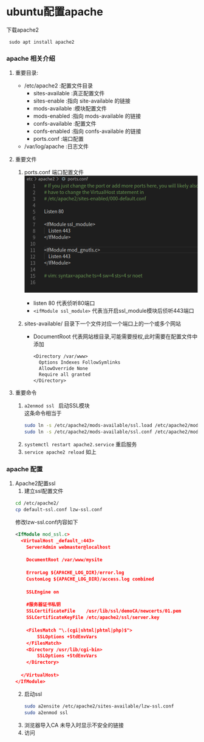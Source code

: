 # ubuntu配置apache

下载apache2
  ```shell
   sudo apt install apache2
  ```

### apache 相关介绍
1. 重要目录:  
    - /etc/apache2 :配置文件目录
      - sites-available :真正配置文件
      - sites-enable :指向 site-available 的链接
      - mods-available :模块配置文件
      - mods-enabled :指向 mods-available 的链接
      - confs-available :配置文件
      - confs-enabled :指向 confs-available 的链接
      - ports.conf :端口配置
    - /var/log/apache :日志文件

2. 重要文件
   1. ports.conf 端口配置文件  
      ![avator](../images/2019-11-29&#32;21-50-32屏幕截图.png)  
      - listen 80 代表侦听80端口  
      - `<ifModule ssl_module>` 代表当开启ssl_module模块后侦听443端口
   2. sites-available/ 目录下一个文件对应一个端口上的一个或多个网站

      - DocumentRoot 代表网站根目录,可能需要授权,此时需要在配置文件中添加
        ```
        <Directory /var/www>
          Options Indexes FollowSymlinks
          AllowOverride None
          Require all granted
        </Directory>
        ```

3. 重要命令
   1.  `a2enmod ssl ` 启动SSL模块  
      这条命令相当于
        ```bash
        sudo ln -s /etc/apache2/mods-available/ssl.load /etc/apache2/mods-enabled
        sudo ln -s /etc/apache2/mods-available/ssl.conf /etc/apache2/mods-enabled
        ```
   2. `systemctl restart apache2.service` 重启服务
   3. `service apache2 reload` 如上

### apache 配置
1. Apache2配置ssl
   1.  建立ssl配置文件
      ```bash
      cd /etc/apache2/
      cp default-ssl.conf lzw-ssl.conf
      ```
      修改lzw-ssl.conf内容如下
      ```xml
      <IfModule mod_ssl.c>
        <VirtualHost _default_:443>
          ServerAdmin webmaster@localhost

          DocumentRoot /var/www/mysite

          ErrorLog ${APACHE_LOG_DIR}/error.log
          CustomLog ${APACHE_LOG_DIR}/access.log combined

          SSLEngine on

          #服务器证书私钥
          SSLCertificateFile	/usr/lib/ssl/demoCA/newcerts/01.pem
          SSLCertificateKeyFile /etc/apache2/ssl/server.key

          <FilesMatch "\.(cgi|shtml|phtml|php)$">
              SSLOptions +StdEnvVars
          </FilesMatch>
          <Directory /usr/lib/cgi-bin>
              SSLOptions +StdEnvVars
          </Directory>

        </VirtualHost>
      </IfModule>
      ```
   2. 启动ssl
      ```bash
      sudo a2ensite /etc/apache2/sites-available/lzw-ssl.conf
      sudo a2enmod ssl
      ```
   3. 浏览器导入CA
      未导入时显示不安全的链接
   4. 访问
